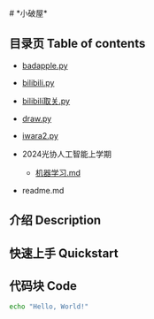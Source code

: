 <div># *小破屋*</div>

## 目录页 Table of contents

- [badapple.py](badapple.py)

- [bilibili.py](bilibili.py)

- [bilibili取关.py](bilibili取关.py)

- [draw.py](draw.py)

- [iwara2.py](iwara2.py)

- 2024光协人工智能上学期
  - [机器学习.md](机器学习.md)

- readme.md


## 介绍 Description




## 快速上手 Quickstart




## 代码块 Code
```bash
echo "Hello, World!"